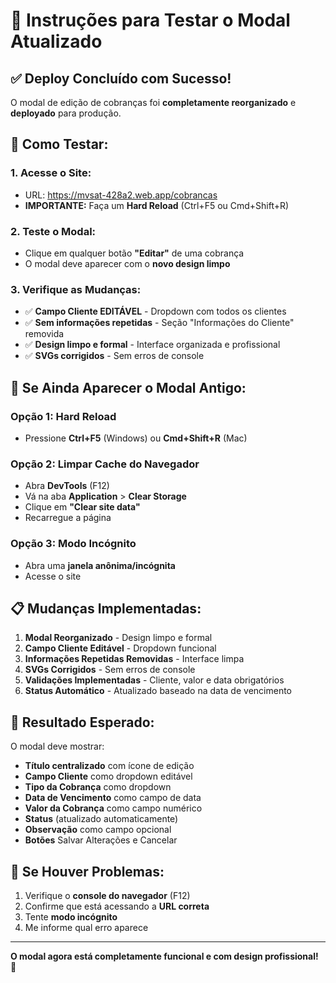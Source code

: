 # 🧪 Instruções para Testar o Modal Atualizado

## ✅ **Deploy Concluído com Sucesso!**

O modal de edição de cobranças foi **completamente reorganizado** e **deployado** para produção.

## 🚀 **Como Testar:**

### **1. Acesse o Site:**
- URL: https://mvsat-428a2.web.app/cobrancas
- **IMPORTANTE:** Faça um **Hard Reload** (Ctrl+F5 ou Cmd+Shift+R)

### **2. Teste o Modal:**
- Clique em qualquer botão **"Editar"** de uma cobrança
- O modal deve aparecer com o **novo design limpo**

### **3. Verifique as Mudanças:**
- ✅ **Campo Cliente EDITÁVEL** - Dropdown com todos os clientes
- ✅ **Sem informações repetidas** - Seção "Informações do Cliente" removida
- ✅ **Design limpo e formal** - Interface organizada e profissional
- ✅ **SVGs corrigidos** - Sem erros de console

## 🔧 **Se Ainda Aparecer o Modal Antigo:**

### **Opção 1: Hard Reload**
- Pressione **Ctrl+F5** (Windows) ou **Cmd+Shift+R** (Mac)

### **Opção 2: Limpar Cache do Navegador**
- Abra **DevTools** (F12)
- Vá na aba **Application** > **Clear Storage**
- Clique em **"Clear site data"**
- Recarregue a página

### **Opção 3: Modo Incógnito**
- Abra uma **janela anônima/incógnita**
- Acesse o site

## 📋 **Mudanças Implementadas:**

1. **Modal Reorganizado** - Design limpo e formal
2. **Campo Cliente Editável** - Dropdown funcional
3. **Informações Repetidas Removidas** - Interface limpa
4. **SVGs Corrigidos** - Sem erros de console
5. **Validações Implementadas** - Cliente, valor e data obrigatórios
6. **Status Automático** - Atualizado baseado na data de vencimento

## 🎯 **Resultado Esperado:**

O modal deve mostrar:
- **Título centralizado** com ícone de edição
- **Campo Cliente** como dropdown editável
- **Tipo da Cobrança** como dropdown
- **Data de Vencimento** como campo de data
- **Valor da Cobrança** como campo numérico
- **Status** (atualizado automaticamente)
- **Observação** como campo opcional
- **Botões** Salvar Alterações e Cancelar

## 🚨 **Se Houver Problemas:**

1. Verifique o **console do navegador** (F12)
2. Confirme que está acessando a **URL correta**
3. Tente **modo incógnito**
4. Me informe qual erro aparece

---

**O modal agora está completamente funcional e com design profissional! 🎉**
